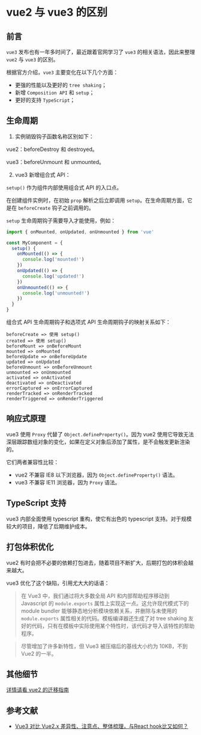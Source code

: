 # vue2 与 vue3 的区别

## 前言

`vue3` 发布也有一年多时间了，最近跟着官网学习了 `vue3` 的相关语法，因此来整理 `vue2` 与 `vue3` 的区别。

根据官方介绍，`vue3` 主要变化在以下几个方面：

- 更强的性能以及更好的 `tree shaking`；
- 新增 `Composition API` 和 `setup`；
- 更好的支持 `TypeScript`；

## 生命周期

1. 实例销毁钩子函数名称区别如下：

vue2：beforeDestroy 和 destroyed。

vue3：beforeUnmount 和 unmounted。

2. vue3 新增组合式 API：

`setup()` 作为组件内部使用组合式 API 的入口点。

在创建组件实例时，在初始 `prop` 解析之后立即调用 `setup`。在生命周期方面，它是在 `beforeCreate` 钩子之前调用的。

`setup` 生命周期钩子需要导入才能使用，例如：
```js
import { onMounted, onUpdated, onUnmounted } from 'vue'

const MyComponent = {
  setup() {
    onMounted(() => {
      console.log('mounted!')
    })
    onUpdated(() => {
      console.log('updated!')
    })
    onUnmounted(() => {
      console.log('unmounted!')
    })
  }
}
```

组合式 API 生命周期钩子和选项式 API 生命周期钩子的映射关系如下：
```
beforeCreate => 使用 setup()
created => 使用 setup()
beforeMount => onBeforeMount
mounted => onMounted
beforeUpdate => onBeforeUpdate
updated => onUpdated
beforeUnmount => onBeforeUnmount
unmounted => onUnmounted
activated => onActivated
deactivated => onDeactivated
errorCaptured => onErrorCaptured
renderTracked => onRenderTracked
renderTriggered => onRenderTriggered
```

## 响应式原理

vue3 使用 `Proxy` 代替了 `Object.defineProperty()`。因为 vue2 使用它导致无法深层跟踪数组对象的变化，如果在定义对象后添加了属性，是不会触发更新渲染的。

它们两者兼容性比较：

- vue2 不兼容 IE8 以下浏览器，因为 `Object.defineProperty()` 语法。
- vue3 不兼容 IE11 浏览器，因为 `Proxy` 语法。

## TypeScript 支持

vue3 内部全面使用 typescript 重构，使它有出色的 typescript 支持。对于规模较大的项目，降低了后期维护成本。

## 打包体积优化

vue2 有时会把不必要的依赖打包进去，随着项目不断扩大，后期打包的体积会越来越大。

vue3 优化了这个缺陷，引用尤大大的话语：

> 在 Vue3 中，我们通过将大多数全局 API 和内部帮助程序移动到 Javascript 的 `module.exports` 属性上实现这一点。这允许现代模式下的 module bundler 能够静态地分析模块依赖关系，并删除与未使用的 `module.exports` 属性相关的代码。模板编译器还生成了对 tree shaking 友好的代码，只有在模板中实际使用某个特性时，该代码才导入该特性的帮助程序。

> 尽管增加了许多新特性，但 Vue3 被压缩后的基线大小约为 10KB，不到 Vue2 的一半。

## 其他细节

[详情请看 vue2 的迁移指南](https://v3.cn.vuejs.org/guide/migration/introduction.html)

## 参考文献

- [Vue3 对比 Vue2.x 差异性、注意点、整体梳理，与React hook比又如何？](https://juejin.cn/post/6892295955844956167)